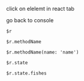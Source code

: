 click on elelemt in react tab

go back to console

```$r```

```$r.methodName```

```$r.methodName(name: 'name')```


```$r.state```

```$r.state.fishes```
